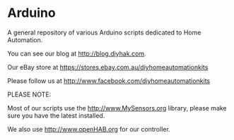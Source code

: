 # Arduino
A general repository of various Arduino scripts dedicated to Home Automation.

You can see our blog at http://blog.diyhak.com. 

Our eBay store at https://stores.ebay.com.au/diyhomeautomationkits

Please follow us at http://www.facebook.com/diyhomeautomationkits

PLEASE NOTE:

Most of our scripts use the http://www.MySensors.org library, please make sure you have the latest installed.

We also use http://www.openHAB.org for our controller. 